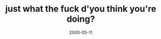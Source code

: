 ---
layout: base.njk
title : 'just what the fuck d&#39;you think you&#39;re doing?' 
view_title : 'just what the fuck d&#39;you think you&#39;re doing?' 
year : '2000' 
date : '2000-05-11' 
img_file : '/drawing/justwhat.png' 
html_file : 'justwhatthe' 
next_html : 'wasthatyour.html' 
year_order : '296' 
permalink : "title/{{html_file}}.html"
---
